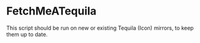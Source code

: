# FetchMeATequila
This script should be run on new or existing Tequila (Icon) mirrors, to keep them up to date.
